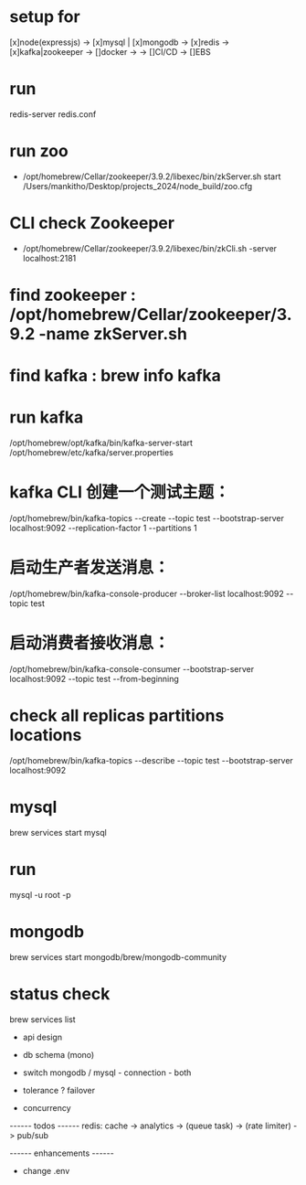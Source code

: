# setup for 
[x]node(expressjs) 
-> [x]mysql | [x]mongodb -> [x]redis -> [x]kafka|zookeeper -> []docker -> [](kubernetes) -> []CI/CD -> []EBS  


# run 
redis-server redis.conf

# run zoo
- /opt/homebrew/Cellar/zookeeper/3.9.2/libexec/bin/zkServer.sh start /Users/mankitho/Desktop/projects_2024/node_build/zoo.cfg

# CLI check Zookeeper
- /opt/homebrew/Cellar/zookeeper/3.9.2/libexec/bin/zkCli.sh -server localhost:2181
  
# find zookeeper :  /opt/homebrew/Cellar/zookeeper/3.9.2 -name zkServer.sh
# find kafka : brew info kafka

# run kafka 
/opt/homebrew/opt/kafka/bin/kafka-server-start /opt/homebrew/etc/kafka/server.properties

# kafka CLI 创建一个测试主题：
/opt/homebrew/bin/kafka-topics --create --topic test --bootstrap-server localhost:9092 --replication-factor 1 --partitions 1
# 启动生产者发送消息：
/opt/homebrew/bin/kafka-console-producer --broker-list localhost:9092 --topic test
# 启动消费者接收消息：
/opt/homebrew/bin/kafka-console-consumer --bootstrap-server localhost:9092 --topic test --from-beginning

# check all replicas partitions locations
/opt/homebrew/bin/kafka-topics --describe --topic test --bootstrap-server localhost:9092


# mysql
brew services start mysql

# run
mysql -u root -p

# mongodb
brew services start mongodb/brew/mongodb-community
# status check 
brew services list



- api design 
- db schema (mono) 
- switch mongodb / mysql  - connection - both

- tolerance ? failover
- concurrency








------ todos ------
redis: cache -> analytics -> (queue task) -> (rate limiter) -> pub/sub






------ enhancements ------
- change .env